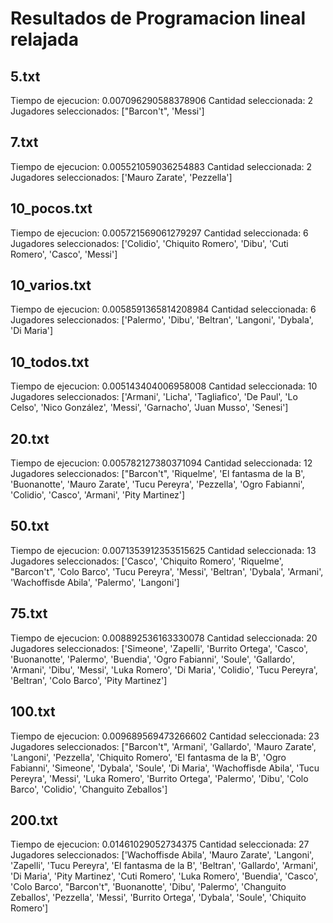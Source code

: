 # Resultados de Programacion lineal relajada

## 5.txt

Tiempo de ejecucion: 0.007096290588378906
Cantidad seleccionada: 2
Jugadores seleccionados: ["Barcon't", 'Messi']

## 7.txt

Tiempo de ejecucion: 0.005521059036254883
Cantidad seleccionada: 2
Jugadores seleccionados: ['Mauro Zarate', 'Pezzella']

## 10_pocos.txt

Tiempo de ejecucion: 0.005721569061279297
Cantidad seleccionada: 6
Jugadores seleccionados: ['Colidio', 'Chiquito Romero', 'Dibu', 'Cuti Romero', 'Casco', 'Messi']

## 10_varios.txt

Tiempo de ejecucion: 0.0058591365814208984
Cantidad seleccionada: 6
Jugadores seleccionados: ['Palermo', 'Dibu', 'Beltran', 'Langoni', 'Dybala', 'Di Maria']

## 10_todos.txt

Tiempo de ejecucion: 0.005143404006958008
Cantidad seleccionada: 10
Jugadores seleccionados: ['Armani', 'Licha', 'Tagliafico', 'De Paul', 'Lo Celso', 'Nico González', 'Messi', 'Garnacho', 'Juan Musso', 'Senesi']

## 20.txt

Tiempo de ejecucion: 0.005782127380371094
Cantidad seleccionada: 12
Jugadores seleccionados: ["Barcon't", 'Riquelme', 'El fantasma de la B', 'Buonanotte', 'Mauro Zarate', 'Tucu Pereyra', 'Pezzella', 'Ogro Fabianni', 'Colidio', 'Casco', 'Armani', 'Pity Martinez']

## 50.txt

Tiempo de ejecucion: 0.0071353912353515625
Cantidad seleccionada: 13
Jugadores seleccionados: ['Casco', 'Chiquito Romero', 'Riquelme', "Barcon't", 'Colo Barco', 'Tucu Pereyra', 'Messi', 'Beltran', 'Dybala', 'Armani', 'Wachoffisde Abila', 'Palermo', 'Langoni']

## 75.txt

Tiempo de ejecucion: 0.008892536163330078
Cantidad seleccionada: 20
Jugadores seleccionados: ['Simeone', 'Zapelli', 'Burrito Ortega', 'Casco', 'Buonanotte', 'Palermo', 'Buendia', 'Ogro Fabianni', 'Soule', 'Gallardo', 'Armani', 'Dibu', 'Messi', 'Luka Romero', 'Di Maria', 'Colidio', 'Tucu Pereyra', 'Beltran', 'Colo Barco', 'Pity Martinez']

## 100.txt

Tiempo de ejecucion: 0.009689569473266602
Cantidad seleccionada: 23
Jugadores seleccionados: ["Barcon't", 'Armani', 'Gallardo', 'Mauro Zarate', 'Langoni', 'Pezzella', 'Chiquito Romero', 'El fantasma de la B', 'Ogro Fabianni', 'Simeone', 'Dybala', 'Soule', 'Di Maria', 'Wachoffisde Abila', 'Tucu Pereyra', 'Messi', 'Luka Romero', 'Burrito Ortega', 'Palermo', 'Dibu', 'Colo Barco', 'Colidio', 'Changuito Zeballos']

## 200.txt

Tiempo de ejecucion: 0.01461029052734375
Cantidad seleccionada: 27
Jugadores seleccionados: ['Wachoffisde Abila', 'Mauro Zarate', 'Langoni', 'Zapelli', 'Tucu Pereyra', 'El fantasma de la B', 'Beltran', 'Gallardo', 'Armani', 'Di Maria', 'Pity Martinez', 'Cuti Romero', 'Luka Romero', 'Buendia', 'Casco', 'Colo Barco', "Barcon't", 'Buonanotte', 'Dibu', 'Palermo', 'Changuito Zeballos', 'Pezzella', 'Messi', 'Burrito Ortega', 'Dybala', 'Soule', 'Chiquito Romero']